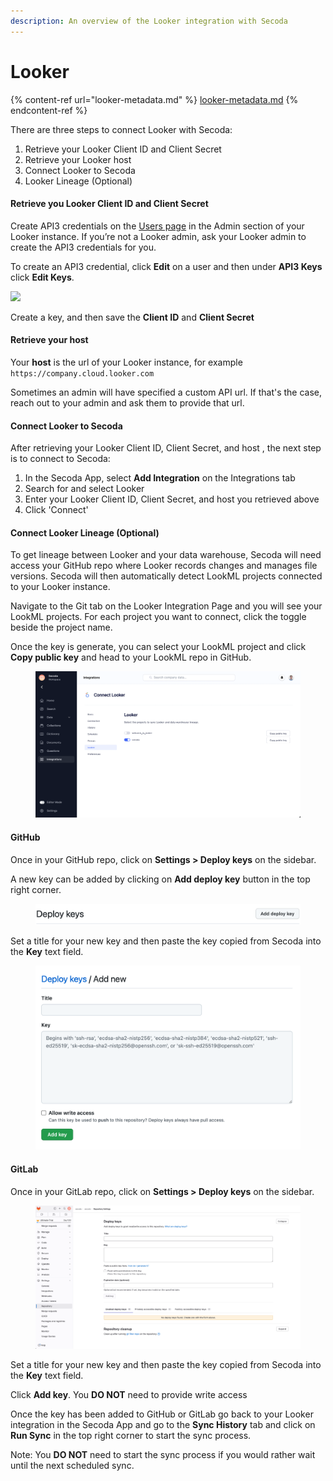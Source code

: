 ```yaml
---
description: An overview of the Looker integration with Secoda
---
```


# Looker

{% content-ref url="looker-metadata.md" %}
[looker-metadata.md](looker-metadata.md)
{% endcontent-ref %}

There are three steps to connect Looker with Secoda:

1. Retrieve your Looker Client ID and Client Secret
2. Retrieve your Looker host
3. Connect Looker to Secoda
4. Looker Lineage (Optional)

#### **Retrieve you Looker Client ID and Client Secret** <a href="#h_fe76e01a02" id="h_fe76e01a02"></a>

Create API3 credentials on the [Users page](https://docs.looker.com/admin-options/settings/users) in the Admin section of your Looker instance. If you’re not a Looker admin, ask your Looker admin to create the API3 credentials for you.

To create an API3 credential, click **Edit** on a user and then under **API3 Keys** click **Edit Keys**.

![](https://downloads.intercomcdn.com/i/o/378332385/8e16211840f3aa4d3a3aade6/Screen+Shot+2021-08-19+at+10.45.42+PM.png)

Create a key, and then save the **Client ID** and **Client Secret**

#### **Retrieve your host** <a href="#h_75eb18a905" id="h_75eb18a905"></a>

Your **host** is the url of your Looker instance, for example `https://company.cloud.looker.com`

Sometimes an admin will have specified a custom API url. If that's the case, reach out to your admin and ask them to provide that url.

#### **Connect Looker to Secoda** <a href="#h_f136e3163c" id="h_f136e3163c"></a>

After retrieving your Looker Client ID, Client Secret, and host , the next step is to connect to Secoda:

1. In the Secoda App, select **Add Integration** on the Integrations tab
2. Search for and select Looker
3. Enter your Looker Client ID, Client Secret, and host you retrieved above
4. Click 'Connect'

#### Connect Looker Lineage (Optional) <a href="#h_306dadb3b4" id="h_306dadb3b4"></a>

To get lineage between Looker and your data warehouse, Secoda will need access your GitHub repo where Looker records changes and manages file versions. Secoda will then automatically detect LookML projects connected to your Looker instance.

Navigate to the Git tab on the Looker Integration Page and you will see your LookML projects. For each project you want to connect, click the toggle beside the project name.

Once the key is generate, you can select your LookML project and click **Copy public key** and head to your LookML repo in GitHub.



<figure><img src="../../../.gitbook/assets/image (7) (2).png" alt=""><figcaption></figcaption></figure>

#### GitHub

Once in your GitHub repo, click on **Settings > Deploy keys** on the sidebar.

A new key can be added by clicking on **Add deploy key** button in the top right corner.



<figure><img src="../../../.gitbook/assets/image (49).png" alt=""><figcaption></figcaption></figure>

Set a title for your new key and then paste the key copied from Secoda into the **Key** text field.

<figure><img src="../../../.gitbook/assets/image (50).png" alt=""><figcaption></figcaption></figure>

#### GitLab

Once in your GitLab repo, click on **Settings > Deploy keys** on the sidebar.

<figure><img src="../../../.gitbook/assets/a5a7be37-f09c-4e27-8a66-2b0ca87d84ed.png" alt=""><figcaption></figcaption></figure>

Set a title for your new key and then paste the key copied from Secoda into the **Key** text field.

Click **Add key**. You **DO NOT** need to provide write access

Once the key has been added to GitHub or GitLab go back to your Looker integration in the Secoda App and go to the **Sync History** tab and click on **Run Sync** in the top right corner to start the sync process.

Note: You **DO NOT** need to start the sync process if you would rather wait until the next scheduled sync.
